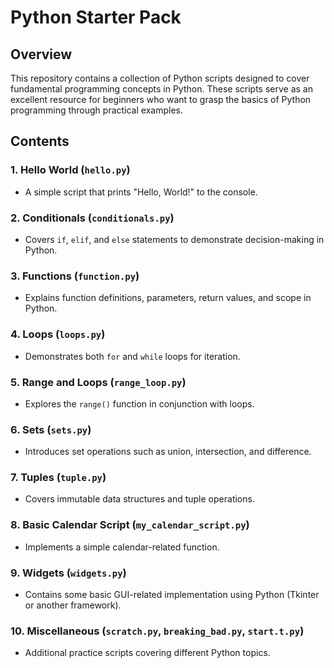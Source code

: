 # Python Starter Pack

## **Overview**
This repository contains a collection of Python scripts designed to cover fundamental programming concepts in Python. 
These scripts serve as an excellent resource for beginners who want to grasp the basics of Python programming through practical examples.

## **Contents**
### 1. Hello World (`hello.py`)
   - A simple script that prints "Hello, World!" to the console.
   
### 2. Conditionals (`conditionals.py`)
   - Covers `if`, `elif`, and `else` statements to demonstrate decision-making in Python.
   
### 3. Functions (`function.py`)
   - Explains function definitions, parameters, return values, and scope in Python.
   
### 4. Loops (`loops.py`)
   - Demonstrates both `for` and `while` loops for iteration.
   
### 5. Range and Loops (`range_loop.py`)
   - Explores the `range()` function in conjunction with loops.
   
### 6. Sets (`sets.py`)
   - Introduces set operations such as union, intersection, and difference.
   
### 7. Tuples (`tuple.py`)
   - Covers immutable data structures and tuple operations.

### 8. Basic Calendar Script (`my_calendar_script.py`)
   - Implements a simple calendar-related function.
   
### 9. Widgets (`widgets.py`)
   - Contains some basic GUI-related implementation using Python (Tkinter or another framework).
   
### 10. Miscellaneous (`scratch.py`, `breaking_bad.py`, `start.t.py`)
   - Additional practice scripts covering different Python topics.

